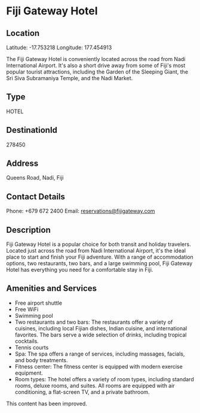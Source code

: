 
# Fiji Gateway Hotel

## Location

Latitude: -17.753218
Longitude: 177.454913

The Fiji Gateway Hotel is conveniently located across the road from Nadi International Airport. It's also a short drive away from some of Fiji's most popular tourist attractions, including the Garden of the Sleeping Giant, the Sri Siva Subramaniya Temple, and the Nadi Market.

## Type

HOTEL
## DestinationId

278450

## Address

Queens Road, Nadi, Fiji

## Contact Details

Phone: +679 672 2400
Email: reservations@fijigateway.com

## Description

Fiji Gateway Hotel is a popular choice for both transit and holiday travelers. Located just across the road from Nadi International Airport, it's the ideal place to start and finish your Fiji adventure. With a range of accommodation options, two restaurants, two bars, and a large swimming pool, Fiji Gateway Hotel has everything you need for a comfortable stay in Fiji.

## Amenities and Services

- Free airport shuttle
- Free WiFi
- Swimming pool
- Two restaurants and two bars: The restaurants offer a variety of cuisines, including local Fijian dishes, Indian cuisine, and international favorites. The bars serve a wide selection of drinks, including tropical cocktails.
- Tennis courts
- Spa: The spa offers a range of services, including massages, facials, and body treatments.
- Fitness center: The fitness center is equipped with modern exercise equipment.
- Room types: The hotel offers a variety of room types, including standard rooms, deluxe rooms, and suites. All rooms are equipped with air conditioning, a flat-screen TV, and a private bathroom.

This content has been improved.